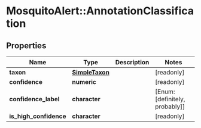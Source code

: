 # MosquitoAlert::AnnotationClassification


## Properties
Name | Type | Description | Notes
------------ | ------------- | ------------- | -------------
**taxon** | [**SimpleTaxon**](SimpleTaxon.md) |  | [readonly] 
**confidence** | **numeric** |  | [readonly] 
**confidence_label** | **character** |  | [Enum: [definitely, probably]] 
**is_high_confidence** | **character** |  | [readonly] 


